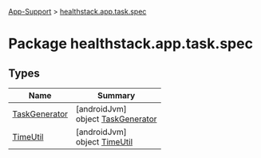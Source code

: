 
[App-Support](../../index.html) > [healthstack.app.task.spec](index.html)



# Package healthstack.app.task.spec



## Types


| Name | Summary |
|---|---|
| [TaskGenerator](-task-generator/index.html) | [androidJvm]<br>object [TaskGenerator](-task-generator/index.html) |
| [TimeUtil](-time-util/index.html) | [androidJvm]<br>object [TimeUtil](-time-util/index.html) |

